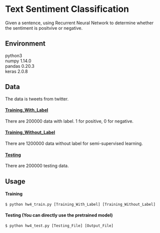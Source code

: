 # Text Sentiment Classification
Given a sentence, using Recurrent Neural Network to determine whether the sentiment is positvive or negative.

## Environment
python3 <br>
numpy 1.14.0 <br>
pandas 0.20.3 <br>
keras 2.0.8

## Data
The data is tweets from twitter.

#### [Training_With_Label](https://drive.google.com/open?id=1WD1C6D8Z6VJ_ZUgG9E2OGKiCE4lSAdXd)
There are 200000 data with label. 1 for positive, 0 for negative.

#### [Training_Without_Label](https://drive.google.com/open?id=11qlu6yYqiohDO5jiKTHbVT-tUBF3x-1C)
There are 1200000 data without label for semi-supervised learning.

#### [Testing](https://drive.google.com/open?id=1gd8DZVGlYI2mdj2ob1M8yQ7NUgI17aVn)
There are 200000 testing data.

## Usage
#### Training
```$ python hw4_train.py [Training_With_Label] [Training_Without_Label]```

#### Testing (You can directly use the pretrained model)
```$ python hw4_test.py [Testing_File] [Output_File]```
